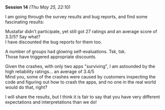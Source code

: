 **Session 14** *(Thu May 25, 22:10)*  

I am going through the survey results and bug reports, and find some fascinating results:

Mustafar didn't participate, yet still got 27 ratings and an average score of 3.3/5?
Say what?  
I have discounted the bug reports for them too.

A number of groups had glowing self-evaluations. Tsk, tsk.  
Those have triggered appropriate discounts.

Given the crashes, with only two apps "surviving", I am astounded by the high reliability ratings...
an average of 3.4/5  
Mind you, some of the crashes were caused by customers inspecting the code and
figuring out how to crash the apps, and no one in the real world would do that, right?

I will share the results, but I think it is fair to say that you have very different
expectations and interpretations than we do!